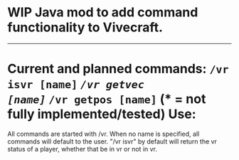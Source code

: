 # WIP Java mod to add command functionality to Vivecraft.
-------------------------------------------
Current and planned commands:
<code>/vr isvr [name]</code>
<code>*/vr getvec [name]</code>
<code>*/vr getpos [name]</code>
(* = not fully implemented/tested)
Use:
==============================
All commands are started with /vr.
When no name is specified, all commands will default to the user.
"/vr isvr" by default will return the vr status of a player, whether that be in vr or not in vr.